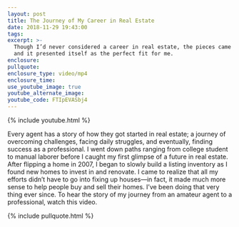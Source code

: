 ```yaml
---
layout: post
title: The Journey of My Career in Real Estate
date: 2018-11-29 19:43:00
tags:
excerpt: >-
  Though I’d never considered a career in real estate, the pieces came together
  and it presented itself as the perfect fit for me.
enclosure:
pullquote:
enclosure_type: video/mp4
enclosure_time:
use_youtube_image: true
youtube_alternate_image:
youtube_code: FTIpEVASbj4
---
```


{% include youtube.html %}

Every agent has a story of how they got started in real estate; a journey of overcoming challenges, facing daily struggles, and eventually, finding success as a professional. I went down paths ranging from college student to manual laborer before I caught my first glimpse of a future in real estate. After flipping a home in 2007, I began to slowly build a listing inventory as I found new homes to invest in and renovate. I came to realize that all my efforts didn’t have to go into fixing up houses—in fact, it made much more sense to help people buy and sell their homes. I’ve been doing that very thing ever since. To hear the story of my journey from an amateur agent to a professional, watch this video.

{% include pullquote.html %}